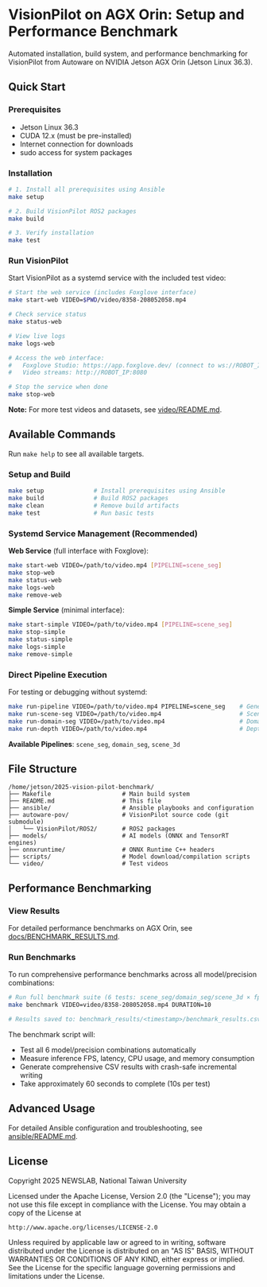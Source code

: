 # VisionPilot on AGX Orin: Setup and Performance Benchmark

Automated installation, build system, and performance benchmarking for VisionPilot from Autoware on NVIDIA Jetson AGX Orin (Jetson Linux 36.3).

## Quick Start

### Prerequisites

- Jetson Linux 36.3
- CUDA 12.x (must be pre-installed)
- Internet connection for downloads
- sudo access for system packages

### Installation

```bash
# 1. Install all prerequisites using Ansible
make setup

# 2. Build VisionPilot ROS2 packages
make build

# 3. Verify installation
make test
```

### Run VisionPilot

Start VisionPilot as a systemd service with the included test video:

```bash
# Start the web service (includes Foxglove interface)
make start-web VIDEO=$PWD/video/8358-208052058.mp4

# Check service status
make status-web

# View live logs
make logs-web

# Access the web interface:
#   Foxglove Studio: https://app.foxglove.dev/ (connect to ws://ROBOT_IP:8765)
#   Video streams: http://ROBOT_IP:8080

# Stop the service when done
make stop-web
```

**Note:** For more test videos and datasets, see [video/README.md](video/README.md).

## Available Commands

Run `make help` to see all available targets.

### Setup and Build
```bash
make setup              # Install prerequisites using Ansible
make build              # Build ROS2 packages
make clean              # Remove build artifacts
make test               # Run basic tests
```

### Systemd Service Management (Recommended)

**Web Service** (full interface with Foxglove):
```bash
make start-web VIDEO=/path/to/video.mp4 [PIPELINE=scene_seg]
make stop-web
make status-web
make logs-web
make remove-web
```

**Simple Service** (minimal interface):
```bash
make start-simple VIDEO=/path/to/video.mp4 [PIPELINE=scene_seg]
make stop-simple
make status-simple
make logs-simple
make remove-simple
```

### Direct Pipeline Execution

For testing or debugging without systemd:
```bash
make run-pipeline VIDEO=/path/to/video.mp4 PIPELINE=scene_seg    # Generic
make run-scene-seg VIDEO=/path/to/video.mp4                      # Scene segmentation
make run-domain-seg VIDEO=/path/to/video.mp4                     # Domain segmentation
make run-depth VIDEO=/path/to/video.mp4                          # Depth estimation
```

**Available Pipelines**: `scene_seg`, `domain_seg`, `scene_3d`

## File Structure

```
/home/jetson/2025-vision-pilot-benchmark/
├── Makefile                    # Main build system
├── README.md                   # This file
├── ansible/                    # Ansible playbooks and configuration
├── autoware-pov/               # VisionPilot source code (git submodule)
│   └── VisionPilot/ROS2/       # ROS2 packages
├── models/                     # AI models (ONNX and TensorRT engines)
├── onnxruntime/                # ONNX Runtime C++ headers
├── scripts/                    # Model download/compilation scripts
└── video/                      # Test videos
```

## Performance Benchmarking

### View Results

For detailed performance benchmarks on AGX Orin, see [docs/BENCHMARK_RESULTS.md](docs/BENCHMARK_RESULTS.md).

### Run Benchmarks

To run comprehensive performance benchmarks across all model/precision combinations:

```bash
# Run full benchmark suite (6 tests: scene_seg/domain_seg/scene_3d × fp16/fp32)
make benchmark VIDEO=video/8358-208052058.mp4 DURATION=10

# Results saved to: benchmark_results/<timestamp>/benchmark_results.csv
```

The benchmark script will:
- Test all 6 model/precision combinations automatically
- Measure inference FPS, latency, CPU usage, and memory consumption
- Generate comprehensive CSV results with crash-safe incremental writing
- Take approximately 60 seconds to complete (10s per test)

## Advanced Usage

For detailed Ansible configuration and troubleshooting, see [ansible/README.md](ansible/README.md).

## License

Copyright 2025 NEWSLAB, National Taiwan University

Licensed under the Apache License, Version 2.0 (the "License");
you may not use this file except in compliance with the License.
You may obtain a copy of the License at

    http://www.apache.org/licenses/LICENSE-2.0

Unless required by applicable law or agreed to in writing, software
distributed under the License is distributed on an "AS IS" BASIS,
WITHOUT WARRANTIES OR CONDITIONS OF ANY KIND, either express or implied.
See the License for the specific language governing permissions and
limitations under the License.
